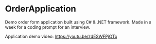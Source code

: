 # OrderApplication
Demo order form application built using C# &amp; .NET framework. Made in a week for a coding prompt for an interview.

Application demo video:
https://youtu.be/zdESWFPjOTo
